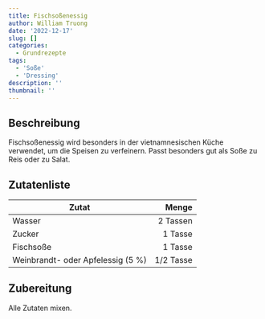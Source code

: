 ```yaml
---
title: Fischsoßenessig
author: William Truong
date: '2022-12-17'
slug: []
categories:
  - Grundrezepte
tags:
  - 'Soße'
  - 'Dressing'
description: ''
thumbnail: ''
---
```


## Beschreibung
Fischsoßenessig wird besonders in der vietnamnesischen Küche verwendet, um die Speisen zu verfeinern. Passt besonders gut als Soße zu Reis oder zu Salat. 

## Zutatenliste

Zutat | Menge 
---|---:
Wasser | 2 Tassen
Zucker | 1 Tasse
Fischsoße | 1 Tasse
Weinbrandt- oder Apfelessig (5 %) | 1/2 Tasse


## Zubereitung
Alle Zutaten mixen.

